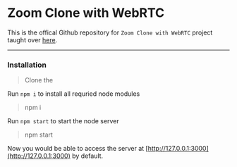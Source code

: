 # Zoom Clone with WebRTC

This is the offical Github repository for `Zoom Clone with WebRTC` project taught over [here](https://www.youtube.com/watch?v=DvlyzDZDEq4).
***
### Installation
> Clone the 

Run `npm i` to install all requried node modules
>npm i

Run `npm start` to start the node server
>npm start

Now you would be able to access the server at [http://127.0.0.1:3000](http://127.0.0.1:3000) by default.

